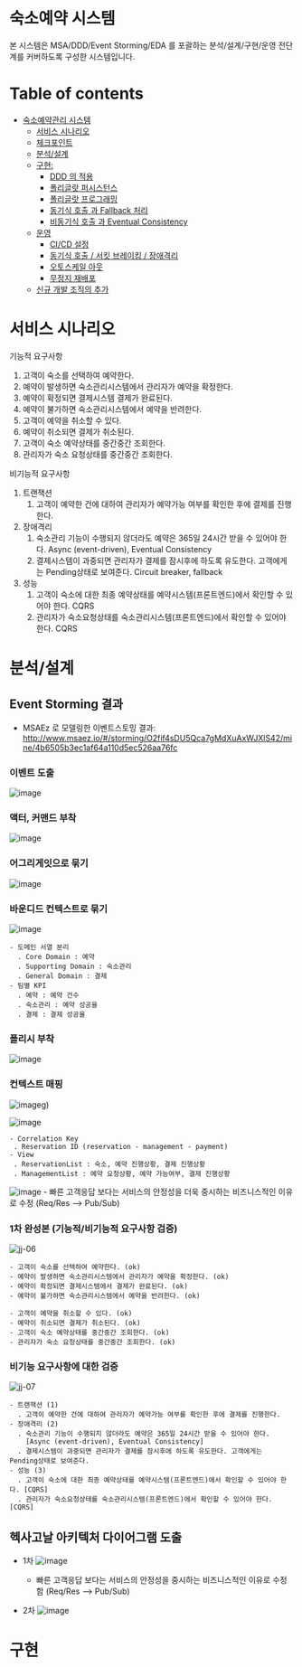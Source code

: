 
# 숙소예약 시스템

본 시스템은 MSA/DDD/Event Storming/EDA 를 포괄하는 분석/설계/구현/운영 전단계를 커버하도록 구성한 시스템입니다.

# Table of contents

- [숙소예약관리 시스템](#---)
  - [서비스 시나리오](#서비스-시나리오)
  - [체크포인트](#체크포인트)
  - [분석/설계](#분석설계)
  - [구현:](#구현-)
    - [DDD 의 적용](#ddd-의-적용)
    - [폴리글랏 퍼시스턴스](#폴리글랏-퍼시스턴스)
    - [폴리글랏 프로그래밍](#폴리글랏-프로그래밍)
    - [동기식 호출 과 Fallback 처리](#동기식-호출-과-Fallback-처리)
    - [비동기식 호출 과 Eventual Consistency](#비동기식-호출-과-Eventual-Consistency)
  - [운영](#운영)
    - [CI/CD 설정](#cicd설정)
    - [동기식 호출 / 서킷 브레이킹 / 장애격리](#동기식-호출-서킷-브레이킹-장애격리)
    - [오토스케일 아웃](#오토스케일-아웃)
    - [무정지 재배포](#무정지-재배포)
  - [신규 개발 조직의 추가](#신규-개발-조직의-추가)

# 서비스 시나리오

기능적 요구사항
1. 고객이 숙소를 선택하여 예약한다.
1. 예약이 발생하면 숙소관리시스템에서 관리자가 예약을 확정한다.
1. 예약이 확정되면 결제시스템 결제가 완료된다.
1. 예약이 불가하면 숙소관리시스템에서 예약을 반려한다.
1. 고객이 예약을 취소할 수 있다.
1. 예약이 취소되면 결제가 취소된다.
1. 고객이 숙소 예약상태를 중간중간 조회한다.
1. 관리자가 숙소 요청상태를 중간중간 조회한다.


비기능적 요구사항
1. 트랜잭션
    1. 고객이 예약한 건에 대하여 관리자가 예약가능 여부를 확인한 후에 결제를 진행한다. 
1. 장애격리
    1. 숙소관리 기능이 수행되지 않더라도 예약은 365일 24시간 받을 수 있어야 한다. Async (event-driven), Eventual Consistency
    1. 결제시스템이 과중되면 관리자가 결제를 잠시후에 하도록 유도한다. 고객에게는 Pending상태로 보여준다. Circuit breaker, fallback
1. 성능
    1. 고객이 숙소에 대한 최종 예약상태를 예약시스템(프론트엔드)에서 확인할 수 있어야 한다. CQRS
    1. 관리자가 숙소요청상태를 숙소관리시스템(프론트엔드)에서 확인할 수 있어야 한다. CQRS


# 분석/설계

## Event Storming 결과
* MSAEz 로 모델링한 이벤트스토밍 결과: http://www.msaez.io/#/storming/O2fif4sDU5Qca7gMdXuAxWJXlS42/mine/4b6505b3ec1af64a110d5ec526aa76fc


### 이벤트 도출
![image](https://user-images.githubusercontent.com/63624005/100561536-85a0fe00-32fc-11eb-867a-661a715ab4dd.png)

  
### 액터, 커맨드 부착
![image](https://user-images.githubusercontent.com/63624005/100561589-a8331700-32fc-11eb-9529-fd5e6fbfb6c1.png)


### 어그리게잇으로 묶기
![image](https://user-images.githubusercontent.com/63624005/100561638-c3058b80-32fc-11eb-85e1-9f02767ec27a.png)


### 바운디드 컨텍스트로 묶기
![image](https://user-images.githubusercontent.com/63624005/100561662-d153a780-32fc-11eb-826a-fdaab23e521d.png)

    - 도메인 서열 분리
      . Core Domain : 예약 
      . Supporting Domain : 숙소관리
      . General Domain : 결제
    - 팀별 KPI
      . 예약 : 예약 건수
      . 숙소관리 : 예약 성공율
      . 결제 : 결제 성공율
      

### 폴리시 부착
![image](https://user-images.githubusercontent.com/63624005/100561689-df092d00-32fc-11eb-9b1a-ed67647284e5.png)


### 컨텍스트 매핑
![image](https://user-images.githubusercontent.com/63624005/100561706-ea5c5880-32fc-11eb-84da-5e67a0dab581.png)g)

![image](https://user-images.githubusercontent.com/63624005/100561734-006a1900-32fd-11eb-801c-219aedf91d45.png)

    - Correlation Key
     . Reservation ID (reservation - management - payment)
    - View
     . ReservationList : 숙소, 예약 진행상황, 결제 진행상황
     . ManagementList : 예약 요청상황, 예약 가능여부, 결제 진행상황 


![image](https://user-images.githubusercontent.com/63624005/100561830-47580e80-32fd-11eb-9277-fe1cae4eecf0.png)
    - 빠른 고객응답 보다는 서비스의 안정성을 더욱 중시하는 비즈니스적인 이유로 수정 (Req/Res --> Pub/Sub)


### 1차 완성본 (기능적/비기능적 요구사항 검증)
![jj-06](https://user-images.githubusercontent.com/63624005/81893304-5c32b600-95e8-11ea-80dd-343a823d3579.png)

    - 고객이 숙소를 선택하여 예약한다. (ok)
    - 예약이 발생하면 숙소관리시스템에서 관리자가 예약을 확정한다. (ok)
    - 예약이 확정되면 결제시스템에서 결제가 완료된다. (ok)
    - 예약이 불가하면 숙소관리시스템에서 예약을 반려한다. (ok)
    
    - 고객이 예약을 취소할 수 있다. (ok)
    - 예약이 취소되면 결제가 취소된다. (ok)
    - 고객이 숙소 예약상태를 중간중간 조회한다. (ok)
    - 관리자가 숙소 요청상태를 중간중간 조회한다. (ok)

   
### 비기능 요구사항에 대한 검증
![jj-07](https://user-images.githubusercontent.com/63624005/81893316-65bc1e00-95e8-11ea-9c9d-36e751ff65f6.jpg)

    - 트랜잭션 (1)
      . 고객이 예약한 건에 대하여 관리자가 예약가능 여부를 확인한 후에 결제를 진행한다.
    - 장애격리 (2)
      . 숙소관리 기능이 수행되지 않더라도 예약은 365일 24시간 받을 수 있어야 한다. 
        [Async (event-driven), Eventual Consistency]
      . 결제시스템이 과중되면 관리자가 결제를 잠시후에 하도록 유도한다. 고객에게는 Pending상태로 보여준다. 
    - 성능 (3)
      . 고객이 숙소에 대한 최종 예약상태를 예약시스템(프론트엔드)에서 확인할 수 있어야 한다. [CQRS]
      . 관리자가 숙소요청상태를 숙소관리시스템(프론트엔드)에서 확인할 수 있어야 한다. [CQRS]
    

## 헥사고날 아키텍처 다이어그램 도출
- 1차
![image](https://user-images.githubusercontent.com/63624005/100561868-5939b180-32fd-11eb-8f9a-debfc8a65cc2.png)

    - 빠른 고객응답 보다는 서비스의 안정성을 중시하는 비즈니스적인 이유로 수정함 (Req/Res --> Pub/Sub)

- 2차
![image](https://user-images.githubusercontent.com/63624005/100561892-69519100-32fd-11eb-99f2-1ec26602fcbd.png)



# 구현



